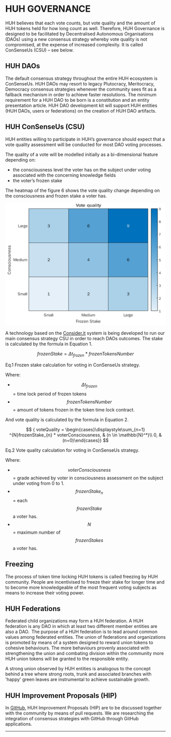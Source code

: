 # HUH GOVERNANCE

HUH believes that each vote counts, but vote quality and the amount of HUH tokens held for how long count as well. Therefore, HUH Governance is designed to be facilitated by Decentralised Autonomous Organisations (DAOs) using a new consensus strategy whereby vote quality is not compromised, at the expense of increased complexity. It is called ConSenseUs (CSU) – see below.

## HUH DAOs

The default consensus strategy throughout the entire HUH ecosystem is ConSenseUs. HUH DAOs may resort to legacy Plutocracy, Meritocracy, Democracy consensus strategies whenever the community sees fit as a fallback mechanism in order to achieve faster resolutions. The minimum requirement for a HUH DAO to be born is a constitution and an entity presentation article. HUH DAO development kit will support HUH entities (HUH DAOs, users or federations) on the creation of HUH DAO artifacts.

## HUH ConSenseUs (CSU)

HUH entities willing to participate in HUH’s governance should expect that a vote quality assessment will be conducted for most DAO voting processes.

The quality of a vote will be modelled initially as a bi-dimensional feature depending on:

* the consciousness level the voter has on the subject under voting associated with the concerning knowledge fields
* the voter’s frozen stake

The heatmap of the figure 6 shows the vote quality change depending on the consciousness and frozen stake a voter has.

![Fig. 6. Vote quality heatmap](<../../.gitbook/assets/image (1) (1).png>)

A technology based on the [Consider.it](https://consider.it) system is being developed to run our main consensus strategy CSU in order to reach DAOs outcomes. The stake is calculated by the formula in Equation 1.

$$
{ frozenStake = \Delta t_{frozen} * frozenTokensNumber }
$$

​Eq.1 Frozen stake calculation for voting in ConSenseUs strategy.

Where:

* $$\Delta t_{frozen}$$ = time lock period of frozen tokens
* $$frozenTokensNumber$$ = amount of tokens frozen in the token time lock contract.

And vote quality is calculated by the formula in Equation 2.

$$
{ voteQuality = \begin{cases}\displaystyle\sum_{n=1} ^{N}frozenStake_{n} * voterConsciousness, & (n \in \mathbb{N}^*)\\ 0, & (n=0)\end{cases}}
$$

​Eq.2 Vote quality calculation for voting in ConSenseUs strategy.

Where:

* $$voterConsciousness$$ = grade achieved by voter in consciousness assessment on the subject under voting from 0 to 1.
* $$frozenStake_{n}$$ = each $$frozenStake$$ a voter has.
* $$N$$ = maximum number of $$frozenStakes$$ a voter has.

## Freezing

The process of token time locking HUH tokens is called freezing by HUH community. People are incentivised to freeze their stake for longer time and to become more knowledgeable of the most frequent voting subjects as means to increase their voting power.

## HUH Federations

Federated child organizations may form a HUH federation. A HUH federation is any DAO in which at least two different member entities are also a DAO.  The purpose of a HUH federation is to lead around common values among federated entities. The union of federations and organizations is promoted by means of a system designed to reward union tokens to cohesive behaviours. The more behaviours provenly associated with strengthening the union and combating division within the community more HUH union tokens will be granted to the responsible entity.

A strong union observed by HUH entities is analogous to the concept behind a tree where strong roots, trunk and associated branches with 'happy' green leaves are instrumental to achieve sustainable growth.

## HUH Improvement Proposals (HIP)

In [GitHub](https://github.com/HUH-Token), HUH Improvement Proposals (HIP) are to be discussed together with the community by means of pull requests. We are researching the integration of consensus strategies with GitHub through GitHub applications.

***
